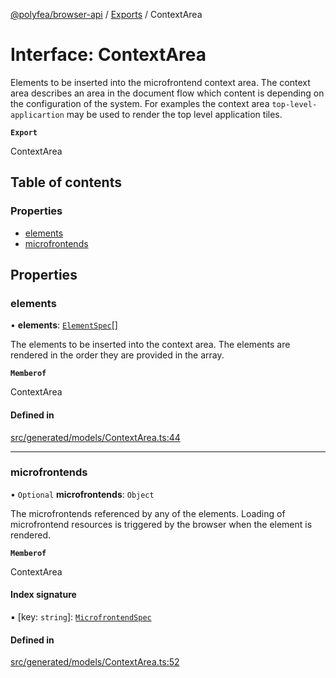 [@polyfea/browser-api](../README.md) / [Exports](../modules.md) / ContextArea

# Interface: ContextArea

Elements to be inserted into the microfrontend context area.
The context area describes an area in the document flow which content is depending on the configuration of the system. For examples
the context area `top-level-applicartion` may be used to render the top level application tiles.

**`Export`**

ContextArea

## Table of contents

### Properties

- [elements](ContextArea.md#elements)
- [microfrontends](ContextArea.md#microfrontends)

## Properties

### elements

• **elements**: [`ElementSpec`](ElementSpec.md)[]

The elements to be inserted into the context area. The elements are rendered in the order they are provided in the array.

**`Memberof`**

ContextArea

#### Defined in

[src/generated/models/ContextArea.ts:44](https://github.com/polyfea/browser-api/blob/3f82ee7/src/generated/models/ContextArea.ts#L44)

___

### microfrontends

• `Optional` **microfrontends**: `Object`

The microfrontends referenced by any of the elements. Loading of microfrontend resources is triggered by the browser when the
element is rendered.

**`Memberof`**

ContextArea

#### Index signature

▪ [key: `string`]: [`MicrofrontendSpec`](MicrofrontendSpec.md)

#### Defined in

[src/generated/models/ContextArea.ts:52](https://github.com/polyfea/browser-api/blob/3f82ee7/src/generated/models/ContextArea.ts#L52)
